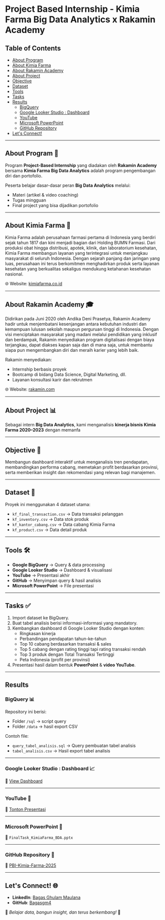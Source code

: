 # Project Based Internship - Kimia Farma Big Data Analytics x Rakamin Academy  

## Table of Contents
- [About Program](#about-program)  
- [About Kimia Farma](#about-kimia-farma)  
- [About Rakamin Academy](#about-rakamin-academy)  
- [About Project](#about-project)  
- [Objective](#objective)  
- [Dataset](#dataset)  
- [Tools](#tools)  
- [Tasks](#tasks)  
- [Results](#results)  
  - [BigQuery](#bigquery)  
  - [Google Looker Studio : Dashboard](#google-looker-studio--dashboard)  
  - [YouTube](#youtube)  
  - [Microsoft PowerPoint](#microsoft-powerpoint)  
  - [GitHub Repository](#github-repository)  
- [Let's Connect!](#lets-connect)  

---

## About Program 📌
Program **Project-Based Internship** yang diadakan oleh **Rakamin Academy** bersama **Kimia Farma Big Data Analytics** adalah program pengembangan diri dan portofolio.  

Peserta belajar dasar-dasar peran **Big Data Analytics** melalui:  
- Materi (artikel & video coaching)  
- Tugas mingguan  
- Final project yang bisa dijadikan portofolio  

---

## About Kimia Farma 🏥
Kimia Farma adalah perusahaan farmasi pertama di Indonesia yang berdiri sejak tahun 1817 dan kini menjadi bagian dari Holding BUMN Farmasi. Dari produksi obat hingga distribusi, apotek, klinik, dan laboratorium kesehatan, Kimia Farma membangun layanan yang terintegrasi untuk menjangkau masyarakat di seluruh Indonesia. Dengan sejarah panjang dan jaringan yang luas, perusahaan ini terus berkomitmen menghadirkan produk serta layanan kesehatan yang berkualitas sekaligus mendukung ketahanan kesehatan nasional.  

🌐 Website: [kimiafarma.co.id](https://www.kimiafarma.co.id)  

---

## About Rakamin Academy 🎓
Didirikan pada Juni 2020 oleh Andika Deni Prasetya, Rakamin Academy hadir untuk menjembatani kesenjangan antara kebutuhan industri dan kemampuan lulusan sekolah maupun perguruan tinggi di Indonesia. Dengan visi menciptakan masyarakat yang madani melalui pendidikan yang inklusif dan berdampak, Rakamin menyediakan program digitalisasi dengan biaya terjangkau, dapat diakses kapan saja dan di mana saja, untuk membantu siapa pun mengembangkan diri dan meraih karier yang lebih baik.  

Rakamin menyediakan:  
- Internship berbasis proyek  
- Bootcamp di bidang Data Science, Digital Marketing, dll.  
- Layanan konsultasi karir dan rekrutmen  
  
🌐 Website: [rakamin.com](https://rakamin.com)  

---

## About Project 📊
Sebagai intern **Big Data Analytics**, kami menganalisis **kinerja bisnis Kimia Farma 2020–2023** dengan memanfa

---

## Objective 🎯
Membangun dashboard interaktif untuk menganalisis tren pendapatan, membandingkan performa cabang, memetakan profit berdasarkan provinsi, serta memberikan insight dan rekomendasi yang relevan bagi manajemen.

---

## Dataset 📂
Proyek ini menggunakan 4 dataset utama:  
- `kf_final_transaction.csv` → Data transaksi pelanggan  
- `kf_inventory.csv` → Data stok produk  
- `kf_kantor_cabang.csv` → Data cabang Kimia Farma  
- `kf_product.csv` → Data detail produk  

---

## Tools 🛠️
- **Google BigQuery** → Query & data processing  
- **Google Looker Studio** → Dashboard & visualisasi  
- **YouTube** → Presentasi akhir  
- **GitHub** → Menyimpan query & hasil analisis  
- **Microsoft PowerPoint** → File presentasi  

---

## Tasks ✅
1. Import dataset ke BigQuery.  
2. Buat tabel analisis berisi informasi-informasi yang mandatory.  
3. Kembangkan dashboard di Google Looker Studio dengan konten:  
   - Ringkasan kinerja  
   - Perbandingan pendapatan tahun-ke-tahun  
   - Top 10 cabang berdasarkan transaksi & sales  
   - Top 5 cabang dengan rating tinggi tapi rating transaksi rendah  
   - Top 3 produk dengan Total Transaksi Tertinggi  
   - Peta Indonesia (profit per provinsi)  
4. Presentasi hasil dalam bentuk **PowerPoint** & **video YouTube**.  

---

## Results

### BigQuery 📊
Repository ini berisi:  
- Folder `/sql` → script query  
- Folder `/data` → hasil export CSV  

Contoh file:  
- `query_tabel_analisis.sql` → Query pembuatan tabel analisis  
- `tabel_analisis.csv` → Hasil export tabel analisis  

---

### Google Looker Studio : Dashboard 📈  
🔗 [View Dashboard](https://lookerstudio.google.com/reporting/db61dbe0-7a2d-479b-bcc9-82a6bf5cc2e4)  

---

### YouTube 🎥  
🔗 [Tonton Presentasi](https://youtube.com/...)  

---

### Microsoft PowerPoint 📝  
📄 `FinalTask_KimiaFarma_BDA.pptx`  

---

### GitHub Repository 📁  
🔗 [PBI-Kimia-Farma-2025](https://github.com/Bagasgm4/PBI-Kimia-Farma-Sep-25/tree/main)  

---

## Let's Connect! 🌐
- **LinkedIn**: [Bagas Ghulam Maulana](https://linkedin.com/in/bagasghulam)  
- **GitHub**: [Bagasgm4](https://github.com/Bagasgm4)

🚀 *Belajar data, bangun insight, dan terus berkembang!* 🌟  

